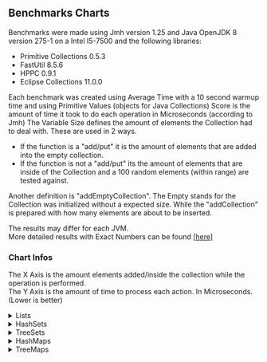 ## Benchmarks Charts

Benchmarks were made using Jmh version 1.25 and Java OpenJDK 8 version 275-1 on a Intel I5-7500 and the following libraries:
- Primitive Collections 0.5.3
- FastUtil 8.5.6
- HPPC 0.9.1
- Eclipse Collections 11.0.0
   
Each benchmark was created using Average Time with a 10 second warmup time and using Primitive Values (objects for Java Collections)
Score is the amount of time it took to do each operation in Microseconds (according to Jmh)
The Variable Size defines the amount of elements the Collection had to deal with.
These are used in 2 ways.
- If the function is a "add/put" it is the amount of elements that are added into the empty collection.
- If the function is not a "add/put" its the amount of elements that are inside of the Collection and a 100 random elements (within range) are tested against.

Another definition is "addEmptyCollection". The Empty stands for the Collection was initialized without a expected size.
While the "addCollection" is prepared with how many elements are about to be inserted.
   
The results may differ for each JVM.    
More detailed results with Exact Numbers can be found [[here]](BENCHMARKS.md)

### Chart Infos
The X Axis is the amount elements added/inside the collection while the operation is performed.   
The Y Axis is the amount of time to process each action. In Microseconds. (Lower is better)

<details>
<summary>Lists</summary>
<p>

## Add

![image](charts/lists/add.png)

## AddEmpty

![image](charts/lists/addEmpty.png)

## For Loop

![image](charts/lists/iterateForLoop.png)

## Remove

![image](charts/lists/remove.png)

## To Array

![image](charts/lists/toArray.png)

</p>
</details>

<details>
<summary>HashSets</summary>
<p>

## Add

![image](charts/sets/add.png)

## AddEmpty

![image](charts/sets/addEmpty.png)

## Contains

![image](charts/sets/contains.png)

## For Loop

![image](charts/sets/iterateForLoop.png)

## Remove

![image](charts/sets/remove.png)

## To Array

![image](charts/sets/toArray.png)

</p>
</details>

<details>
<summary>TreeSets</summary>
<p>

## Add

![image](charts/tree-sets/add.png)

## Contains

![image](charts/tree-sets/contains.png)

## For Loop

![image](charts/tree-sets/iterateForLoop.png)

## Remove

![image](charts/tree-sets/remove.png)

## To Array

![image](charts/tree-sets/toArray.png)

</p>
</details>

<details>
<summary>HashMaps</summary>
<p>

## Put

![image](charts/maps/put.png)

## PutEmpty

![image](charts/maps/putEmpty.png)

## Contains Key

![image](charts/maps/containsKey.png)

## For Each

![image](charts/maps/forEach.png)

## Clone

![image](charts/maps/clone.png)

## Get

![image](charts/maps/get.png)

## Get Or Default

![image](charts/maps/getOrDefault.png)

## Remove

![image](charts/maps/remove.png)

</p>
</details>

<details>
<summary>TreeMaps</summary>
<p>

## Put

![image](charts/maps/put.png)

## Contains Key

![image](charts/maps/containsKey.png)

## For Each

![image](charts/maps/forEach.png)

## Clone

![image](charts/maps/clone.png)

## Get

![image](charts/maps/get.png)

## Get Or Default

![image](charts/maps/getOrDefault.png)

## Remove

![image](charts/maps/remove.png)

</p>
</details>